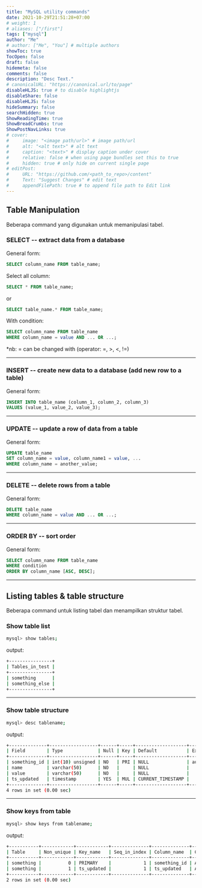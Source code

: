 ```yaml
---
title: "MySQL utility commands"
date: 2021-10-29T21:51:28+07:00
# weight: 1
# aliases: ["/first"]
tags: ["mysql"]
author: "Me"
# author: ["Me", "You"] # multiple authors
showToc: true
TocOpen: false
draft: false
hidemeta: false
comments: false
description: "Desc Text."
# canonicalURL: "https://canonical.url/to/page"
disableHLJS: true # to disable highlightjs
disableShare: false
disableHLJS: false
hideSummary: false
searchHidden: true
ShowReadingTime: true
ShowBreadCrumbs: true
ShowPostNavLinks: true
# cover:
#     image: "<image path/url>" # image path/url
#     alt: "<alt text>" # alt text
#     caption: "<text>" # display caption under cover
#     relative: false # when using page bundles set this to true
#     hidden: true # only hide on current single page
# editPost:
#     URL: "https://github.com/<path_to_repo>/content"
#     Text: "Suggest Changes" # edit text
#     appendFilePath: true # to append file path to Edit link
---
```

## Table Manipulation
Beberapa command yang digunakan untuk memanipulasi tabel.

### SELECT -- extract data from a database
General form:
```sql
SELECT column_name FROM table_name;
```

Select all column:
```sql
SELECT * FROM table_name;
```
or
```sql
SELECT table_name.* FROM table_name;
```

With condition:
```sql
SELECT column_name FROM table_name
WHERE column_name = value AND ... OR ...;
```
*nb: = can be changed with (operator: =, >, <, !=) 

---

### INSERT -- create new data to a database (add new row to a table)
General form:
```sql
INSERT INTO table_name (column_1, column_2, column_3)
VALUES (value_1, value_2, value_3);
```
---

### UPDATE -- update a row of data from a table
General form:
```sql
UPDATE table_name
SET column_name = value, column_name1 = value, ...
WHERE column_name = another_value;
```
---

### DELETE -- delete rows from a table
General form:
```sql
DELETE table_name
WHERE column_name = value AND ... OR ...;
```
---

### ORDER BY -- sort order
General form:
```sql
SELECT column_name FROM table_name
WHERE condition
ORDER BY column_name [ASC, DESC];
```
---



## Listing tables & table structure
Beberapa command untuk listing tabel dan menampilkan struktur tabel.

### Show table list
```bash
mysql> show tables;
```
output: 
```bash
+----------------+
| Tables_in_test |
+----------------+
| something      |
| something_else |
+----------------+
```
---

### Show table structure
```bash
mysql> desc tablename;
```
output: 
```bash
+--------------+------------------+------+-----+-------------------+----------------+
| Field        | Type             | Null | Key | Default           | Extra          |
+--------------+------------------+------+-----+-------------------+----------------+
| something_id | int(10) unsigned | NO   | PRI | NULL              | auto_increment |
| name         | varchar(50)      | NO   |     | NULL              |                |
| value        | varchar(50)      | NO   |     | NULL              |                |
| ts_updated   | timestamp        | YES  | MUL | CURRENT_TIMESTAMP |                |
+--------------+------------------+------+-----+-------------------+----------------+
4 rows in set (0.00 sec)
```
---

### Show keys from table
```bash
mysql> show keys from tablename;
```
output:
```bash
+-----------+------------+------------+--------------+--------------+-----------+-------------+----------+--------+------+------------+---------+
| Table     | Non_unique | Key_name   | Seq_in_index | Column_name  | Collation | Cardinality | Sub_part | Packed | Null | Index_type | Comment |
+-----------+------------+------------+--------------+--------------+-----------+-------------+----------+--------+------+------------+---------+
| something |          0 | PRIMARY    |            1 | something_id | A         |           2 |     NULL | NULL   |      | BTREE      | NULL    |
| something |          1 | ts_updated |            1 | ts_updated   | A         |        NULL |     NULL | NULL   |      | BTREE      | NULL    |
+-----------+------------+------------+--------------+--------------+-----------+-------------+----------+--------+------+------------+---------+
2 rows in set (0.00 sec)
```
